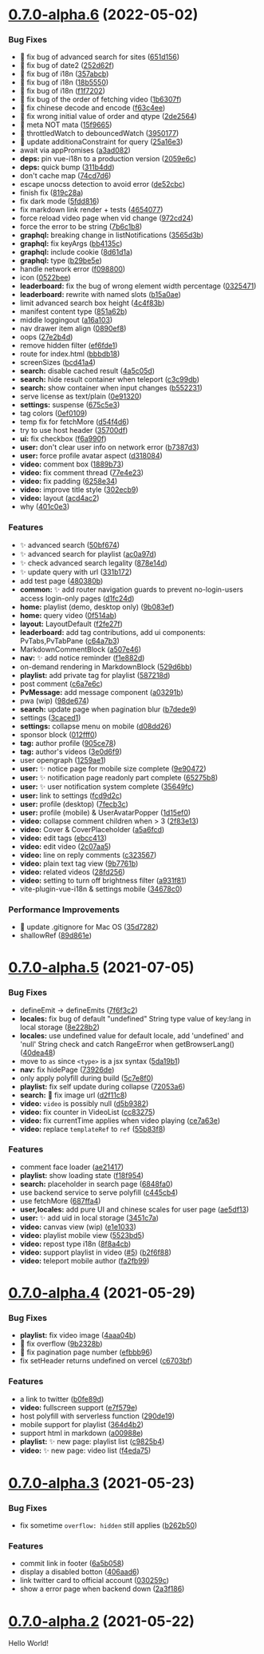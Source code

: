 # [0.7.0-alpha.6](https://github.com/PatchyVideo/platinum/compare/v0.7.0-alpha.5...v0.7.0-alpha.6) (2022-05-02)

### Bug Fixes

- :bug: fix bug of advanced search for sites ([651d156](https://github.com/PatchyVideo/platinum/commit/651d156cded3ed941179dbcdd86b6d7a6aaa0906))
- :bug: fix bug of date2 ([252d62f](https://github.com/PatchyVideo/platinum/commit/252d62f0bdd3f3b3681e3604ba5383797bfaa0da))
- :bug: fix bug of i18n ([357abcb](https://github.com/PatchyVideo/platinum/commit/357abcb04e21dc13c4fccb70f36ef727f5d17170))
- :bug: fix bug of i18n ([18b5550](https://github.com/PatchyVideo/platinum/commit/18b5550da2d8d25f276a86f23d3942acf8224ea5))
- :bug: fix bug of i18n ([f1f7202](https://github.com/PatchyVideo/platinum/commit/f1f7202455aa5640c8669fba8647685772370d57))
- :bug: fix bug of the order of fetching video ([1b6307f](https://github.com/PatchyVideo/platinum/commit/1b6307f12f9c8cd844a1e47a2136e7bedfe40075))
- :bug: fix chinese decode and encode ([f63c4ee](https://github.com/PatchyVideo/platinum/commit/f63c4ee998662ab4d34f87c6e9442f153d91240d))
- :bug: fix wrong initial value of order and qtype ([2de2564](https://github.com/PatchyVideo/platinum/commit/2de256486e38d0b3a1bece053e57bcd5e582b17c))
- :bug: meta NOT mata ([15f9665](https://github.com/PatchyVideo/platinum/commit/15f9665c1edc0df66a1c284e77b81523ad164cd2))
- :bug: throttledWatch to debouncedWatch ([3950177](https://github.com/PatchyVideo/platinum/commit/395017750dfade762e1a94ae759415a1a5af9cb0))
- :bug: update additionaConstraint for query ([25a16e3](https://github.com/PatchyVideo/platinum/commit/25a16e31f70a5a0bae729025df276447b3a07780))
- await via appPromises ([a3ad082](https://github.com/PatchyVideo/platinum/commit/a3ad082570760d4fc92d03e1f21a1efef44e6e86))
- **deps:** pin vue-i18n to a production version ([2059e6c](https://github.com/PatchyVideo/platinum/commit/2059e6c3dcdf599506e0aad47c34f08835fb58eb))
- **deps:** quick bump ([311b4dd](https://github.com/PatchyVideo/platinum/commit/311b4ddf9b39762d0a3cf1bd765c2ede41bd9b60))
- don't cache map ([74cd7d6](https://github.com/PatchyVideo/platinum/commit/74cd7d668f8e70b00880afb54140052c30eff4c6))
- escape unocss detection to avoid error ([de52cbc](https://github.com/PatchyVideo/platinum/commit/de52cbce7ff08632386a498ba83a4bf9b7ae6b8b))
- finish fix ([819c28a](https://github.com/PatchyVideo/platinum/commit/819c28a78f9eae92b6e122cc80395fa852e2b252))
- fix dark mode ([5fdd816](https://github.com/PatchyVideo/platinum/commit/5fdd8162defb939ec8378d4445f74e0b962608da))
- fix markdown link render + tests ([4654077](https://github.com/PatchyVideo/platinum/commit/4654077c3ec6732fcdf42e783ee0e8ffe3244627))
- force reload video page when vid change ([972cd24](https://github.com/PatchyVideo/platinum/commit/972cd245251bec143a5d52b8d678fb6fa49b4664))
- force the error to be string ([7b6c1b8](https://github.com/PatchyVideo/platinum/commit/7b6c1b84875e7bf2dd6491382459aa474cb16246))
- **graphql:** breaking change in listNotifications ([3565d3b](https://github.com/PatchyVideo/platinum/commit/3565d3b80d7ecbe6a98dbb76000d659ee2d7bc75))
- **graphql:** fix keyArgs ([bb4135c](https://github.com/PatchyVideo/platinum/commit/bb4135c87f668e1fd8ee1e0e3f2357805f5c3bd2))
- **graphql:** include cookie ([8d61d1a](https://github.com/PatchyVideo/platinum/commit/8d61d1a35d7ed9fe963f419905757dfe509d461f))
- **graphql:** type ([b29be5e](https://github.com/PatchyVideo/platinum/commit/b29be5ea48ef80cf47b8e5d060e37c5e408520af))
- handle network error ([f098800](https://github.com/PatchyVideo/platinum/commit/f098800c38578055a7ca2c41ed4ba117620aed43))
- icon ([0522bee](https://github.com/PatchyVideo/platinum/commit/0522beeb3f223f955aa76a1767664a79494b2504))
- **leaderboard:** fix the bug of wrong element width percentage ([0325471](https://github.com/PatchyVideo/platinum/commit/0325471876565f0e3c681d3b88a393f1a0147a76))
- **leaderboard:** rewrite with named slots ([b15a0ae](https://github.com/PatchyVideo/platinum/commit/b15a0ae583500ba8e738b3b2da5e4b356094ad28))
- limit advanced search box height ([4c4f83b](https://github.com/PatchyVideo/platinum/commit/4c4f83bd39fc7e6d1d8fabb774c0fad9c7f04462))
- manifest content type ([851a62b](https://github.com/PatchyVideo/platinum/commit/851a62b5c328a232896171f45e1cce89d635feab))
- middle loggingout ([a16a103](https://github.com/PatchyVideo/platinum/commit/a16a1036f9ae20a4327103346a65f4d7f27ce9e6))
- nav drawer item align ([0890ef8](https://github.com/PatchyVideo/platinum/commit/0890ef828bcc8d441ca7a4fa0abfdd9f579d5679))
- oops ([27e2b4d](https://github.com/PatchyVideo/platinum/commit/27e2b4d8ad2a3dd751e5fa5b72d2dd72ee1d615c))
- remove hidden filter ([ef6fde1](https://github.com/PatchyVideo/platinum/commit/ef6fde1e59024381ae2f8c19e101eae87c5d5854))
- route for index.html ([bbbdb18](https://github.com/PatchyVideo/platinum/commit/bbbdb188d219331c2e97337d0450b5e5739ca810))
- screenSizes ([bcd41a4](https://github.com/PatchyVideo/platinum/commit/bcd41a4a1a78fbdda33b2a6d85bb7d466aca6847))
- **search:** disable cached result ([4a5c05d](https://github.com/PatchyVideo/platinum/commit/4a5c05d99625ce7a9258ae1ce6ca60f3e11985a4))
- **search:** hide result container when teleport ([c3c99db](https://github.com/PatchyVideo/platinum/commit/c3c99db857a3c69bdac5fdbf4785940a8839a928))
- **search:** show container when input changes ([b552231](https://github.com/PatchyVideo/platinum/commit/b552231ca59278bd9dfdcdd06253a95cab527a73))
- serve license as text/plain ([0e91320](https://github.com/PatchyVideo/platinum/commit/0e91320a107312e1d1d219f92a44b55bf656efdd))
- **settings:** suspense ([675c5e3](https://github.com/PatchyVideo/platinum/commit/675c5e33b16a76380d71d86906d61cd3095c8dbe))
- tag colors ([0ef0109](https://github.com/PatchyVideo/platinum/commit/0ef010968789e3295d99804d6ddf50ddddf514fd))
- temp fix for fetchMore ([d54f4d6](https://github.com/PatchyVideo/platinum/commit/d54f4d6efd38a120df77a6e028e38da728eac11e))
- try to use host header ([35700df](https://github.com/PatchyVideo/platinum/commit/35700df6ad468c1e9c6238b46f9173c3fa57a971))
- **ui:** fix checkbox ([f6a990f](https://github.com/PatchyVideo/platinum/commit/f6a990f04290794e18e57ae09cd0e27045ed4ee5))
- **user:** don't clear user info on network error ([b7387d3](https://github.com/PatchyVideo/platinum/commit/b7387d359a8dabe675857cd49e7f1a5439901ff2))
- **user:** force profile avatar aspect ([d318084](https://github.com/PatchyVideo/platinum/commit/d3180844a17e7caf26ee9676afb00aed2b6f4227))
- **video:** comment box ([1889b73](https://github.com/PatchyVideo/platinum/commit/1889b7391ed53469d830dda3bb90d82925aa0e90))
- **video:** fix comment thread ([77e4e23](https://github.com/PatchyVideo/platinum/commit/77e4e234e805211180afb1bce7726ae227c6b7fc))
- **video:** fix padding ([6258e34](https://github.com/PatchyVideo/platinum/commit/6258e34e21bb4827f1647ab9aeaf77494933750b))
- **video:** improve title style ([302ecb9](https://github.com/PatchyVideo/platinum/commit/302ecb99b94007ffc4aaa6cbbe32472b3c8ff715))
- **video:** layout ([acd4ac2](https://github.com/PatchyVideo/platinum/commit/acd4ac2cdfb050e32e593c936001c21d0cf64600))
- why ([401c0e3](https://github.com/PatchyVideo/platinum/commit/401c0e3c6f39b2b93b2ca78e25ca86c895bb8982))

### Features

- :sparkles: advanced search ([50bf674](https://github.com/PatchyVideo/platinum/commit/50bf674b741156972d49aa3e3a013e0ca3f9669c))
- :sparkles: advanced search for playlist ([ac0a97d](https://github.com/PatchyVideo/platinum/commit/ac0a97de42a5d2924e1f6dab11662c65731a22b1))
- :sparkles: check advanced search legality ([878e14d](https://github.com/PatchyVideo/platinum/commit/878e14d96c991c503427dd7a355d14dacf5e4ed1))
- :sparkles: update query with url ([331b172](https://github.com/PatchyVideo/platinum/commit/331b172598b3ec2c17447ef35c068a41f53d037d))
- add test page ([480380b](https://github.com/PatchyVideo/platinum/commit/480380bf26ca61a4e77af967fd972f0719483865))
- **common:** :sparkles: add router navigation guards to prevent no-login-users access login-only pages ([d1fc24d](https://github.com/PatchyVideo/platinum/commit/d1fc24d324e4bc4d1de406d451a3f3e1221fb58f))
- **home:** playlist (demo, desktop only) ([9b083ef](https://github.com/PatchyVideo/platinum/commit/9b083ef3caf84470244b26d09a394a73e13fa22b))
- **home:** query video ([0f514ab](https://github.com/PatchyVideo/platinum/commit/0f514abf1c2ff8d72081f79c6b574a69ae21eff5))
- **layout:** LayoutDefault ([f2fe27f](https://github.com/PatchyVideo/platinum/commit/f2fe27fdbc24a0877e6e556a745531ea59d4e716))
- **leaderboard:** add tag contributions, add ui components: PvTabs,PvTabPane ([c64a7b3](https://github.com/PatchyVideo/platinum/commit/c64a7b30c22e722bda3f1345e7facd46f80b8705))
- MarkdownCommentBlock ([a507e46](https://github.com/PatchyVideo/platinum/commit/a507e4673fd1a9c1e0dbacee425f2feeb7f18c28))
- **nav:** :sparkles: add notice reminder ([f1e882d](https://github.com/PatchyVideo/platinum/commit/f1e882d2958ed68a75f1d6079d134e117a19c7f5))
- on-demand rendering in MarkdownBlock ([529d6bb](https://github.com/PatchyVideo/platinum/commit/529d6bbd08b67368aa2cf8c86c737983b06100e8))
- **playlist:** add private tag for playlist ([587218d](https://github.com/PatchyVideo/platinum/commit/587218d5715f70e60bb5fa732c05b44194572c69))
- post comment ([c6a7e6c](https://github.com/PatchyVideo/platinum/commit/c6a7e6c24220d990d921c1b686298a0466bfea2b))
- **PvMessage:** add message component ([a03291b](https://github.com/PatchyVideo/platinum/commit/a03291b899f81a597790753c434d8b336c9e1077))
- pwa (wip) ([98de674](https://github.com/PatchyVideo/platinum/commit/98de6749f7e46c5fdd0f6bc2e3d70ce71dca52b7))
- **search:** update page when pagination blur ([b7dede9](https://github.com/PatchyVideo/platinum/commit/b7dede962ad29241aa3e6d9e2b65ac1cd4d3fd72))
- settings ([3caced1](https://github.com/PatchyVideo/platinum/commit/3caced18de9d3060490c4f1280d032e04ad8b6b8))
- **settings:** collapse menu on mobile ([d08dd26](https://github.com/PatchyVideo/platinum/commit/d08dd268853f60e70eb0e538529f0e6c5dcf1492))
- sponsor block ([012fff0](https://github.com/PatchyVideo/platinum/commit/012fff0f8062c94c3add3d1b6dc2d909101a9e96))
- **tag:** author profile ([905ce78](https://github.com/PatchyVideo/platinum/commit/905ce78b384d6d0c7d242ce4c66ffdf16b0e14e9))
- **tag:** author's videos ([3e0d6f9](https://github.com/PatchyVideo/platinum/commit/3e0d6f9282df1d4e1876601f5739c7b186711f43))
- user opengraph ([1259ae1](https://github.com/PatchyVideo/platinum/commit/1259ae1b2dceee886e67c4b61530025d981c80fa))
- **user:** :sparkles: notice page for mobile size complete ([9e90472](https://github.com/PatchyVideo/platinum/commit/9e904721d750c90da0fe3e4647203e6c3e0750e9))
- **user:** :sparkles: notification page readonly part complete ([65275b8](https://github.com/PatchyVideo/platinum/commit/65275b8bb77d28965451dce6542b93965ab7bab9))
- **user:** :sparkles: user notification system complete ([35649fc](https://github.com/PatchyVideo/platinum/commit/35649fca8866142562df9a7b6603014965720df0))
- **user:** link to settings ([fcd9d2c](https://github.com/PatchyVideo/platinum/commit/fcd9d2c5b17c7e4ba13f0d1d7c0a01fd1f303935))
- **user:** profile (desktop) ([7fecb3c](https://github.com/PatchyVideo/platinum/commit/7fecb3c1e760be41921f9be499618e2fda4dbeab))
- **user:** profile (mobile) & UserAvatarPopper ([1d15ef0](https://github.com/PatchyVideo/platinum/commit/1d15ef05cc48bbc79647e1a19f85ff641767dde6))
- **video:** collapse comment children when > 3 ([2f83e13](https://github.com/PatchyVideo/platinum/commit/2f83e13c34b4e191ba48ef3ce574e4402f7b4f12))
- **video:** Cover & CoverPlaceholder ([a5a6fcd](https://github.com/PatchyVideo/platinum/commit/a5a6fcdd9ded6c7fff87f075546b87b44cd53c50))
- **video:** edit tags ([ebcc413](https://github.com/PatchyVideo/platinum/commit/ebcc413c0c5ea9bc2cbaa309d143e1c00f898d20))
- **video:** edit video ([2c07aa5](https://github.com/PatchyVideo/platinum/commit/2c07aa52930b167643fd61d238a26b7ab681e83f))
- **video:** line on reply comments ([c323567](https://github.com/PatchyVideo/platinum/commit/c323567f1d513656291c0c28a6aa728a31f46c2a))
- **video:** plain text tag view ([9b7761b](https://github.com/PatchyVideo/platinum/commit/9b7761bf38289919ae549809f3e14e44de6547f9))
- **video:** related videos ([28fd256](https://github.com/PatchyVideo/platinum/commit/28fd2568a87f2ff9e3b2db0908e99e414c8d10b7))
- **video:** setting to turn off brightness filter ([a931f81](https://github.com/PatchyVideo/platinum/commit/a931f81175f7da131cbc2e3d63d429a363ae0528))
- vite-plugin-vue-i18n & settings mobile ([34678c0](https://github.com/PatchyVideo/platinum/commit/34678c026e2285c26ab5d73f296d5fffb01ae283))

### Performance Improvements

- :see_no_evil: update .gitignore for Mac OS ([35d7282](https://github.com/PatchyVideo/platinum/commit/35d72822aabe47aafdd885179a97b9f3854ce18b))
- shallowRef ([89d861e](https://github.com/PatchyVideo/platinum/commit/89d861eec1e986f4e0ae716060ba05a992fbbcc3))

# [0.7.0-alpha.5](https://github.com/PatchyVideo/platinum/compare/v0.7.0-alpha.4...v0.7.0-alpha.5) (2021-07-05)

### Bug Fixes

- defineEmit -> defineEmits ([7f6f3c2](https://github.com/PatchyVideo/platinum/commit/7f6f3c2f84072aaef82e477bbe076ff98ff2d8d6))
- **locales:** fix bug of default "undefined" String type value of key:lang in local storage ([8e228b2](https://github.com/PatchyVideo/platinum/commit/8e228b249af78bd269a239271fc77f57d70750b5))
- **locales:** use undefined value for default locale, add 'undefined' and 'null' String check and catch RangeError when getBrowserLang() ([40dea48](https://github.com/PatchyVideo/platinum/commit/40dea48ae1976d406f22d2c6c7a9a70933f8de2b))
- move to `as` since `<type>` is a jsx syntax ([5da19b1](https://github.com/PatchyVideo/platinum/commit/5da19b16a79efdf430aab628e431805889257cf7))
- **nav:** fix hidePage ([73926de](https://github.com/PatchyVideo/platinum/commit/73926de52f7e1c56112e1811fbd7e768bd3c7eb1))
- only apply polyfill during build ([5c7e8f0](https://github.com/PatchyVideo/platinum/commit/5c7e8f0471a8a8b6854b83ff2ed0452dd753bbe7))
- **playlist:** fix self update during collapse ([72053a6](https://github.com/PatchyVideo/platinum/commit/72053a6c07e41a887b0ab9288af683f5f2e8710f))
- **search:** :bug: fix image url ([d2f11c8](https://github.com/PatchyVideo/platinum/commit/d2f11c8e4163e1aa046ba612c7ad9fdcfdaf32ec))
- **video:** `video` is possibly null ([d5b9382](https://github.com/PatchyVideo/platinum/commit/d5b9382cc1e92a70c44f78e1c35b1b1e45feeca3))
- **video:** fix counter in VideoList ([cc83275](https://github.com/PatchyVideo/platinum/commit/cc83275894500e876d91830a98c3079421cbbd35))
- **video:** fix currentTime applies when video playing ([ce7a63e](https://github.com/PatchyVideo/platinum/commit/ce7a63e20a71bdb1db095f4f97285ae233369f4d))
- **video:** replace `templateRef` to `ref` ([55b83f8](https://github.com/PatchyVideo/platinum/commit/55b83f858b87d6a4cc9e205b01116f28dc97614d))

### Features

- comment face loader ([ae21417](https://github.com/PatchyVideo/platinum/commit/ae214176fc560d4d8b65a0ff57c1dc1db1df9b03))
- **playlist:** show loading state ([f18f954](https://github.com/PatchyVideo/platinum/commit/f18f954c0f2c7dd824566d1d30bc768f0073e6a7))
- **search:** placeholder in search page ([6848fa0](https://github.com/PatchyVideo/platinum/commit/6848fa027731797a86906b2e812fd381c4ab62e3))
- use backend service to serve polyfill ([c445cb4](https://github.com/PatchyVideo/platinum/commit/c445cb402f94da5617d187594b8431c52e4b509b))
- use fetchMore ([687ffa4](https://github.com/PatchyVideo/platinum/commit/687ffa4d98713d8d8d0e03a41dc18724f92a9e76))
- **user,locales:** add pure UI and chinese scales for user page ([ae5df13](https://github.com/PatchyVideo/platinum/commit/ae5df1313dda9ca13c2126422244fd87304bf771))
- **user:** :sparkles: add uid in local storage ([3451c7a](https://github.com/PatchyVideo/platinum/commit/3451c7a107238c1b361734c72501f778a8001850))
- **video:** canvas view (wip) ([e1e1033](https://github.com/PatchyVideo/platinum/commit/e1e10330dbbae61b69ce85d30ff61cc980ae5d32))
- **video:** playlist mobile view ([5523bd5](https://github.com/PatchyVideo/platinum/commit/5523bd5c6054ab650f378a7818702bc514f1e81e))
- **video:** repost type i18n ([8f8a4cb](https://github.com/PatchyVideo/platinum/commit/8f8a4cb70c3c16bc5eb5e671da8470b41e4363f1))
- **video:** support playlist in video ([#5](https://github.com/PatchyVideo/platinum/issues/5)) ([b2f6f88](https://github.com/PatchyVideo/platinum/commit/b2f6f88d0048ab97caf8d4697fc4104fd42bf810))
- **video:** teleport mobile author ([fa2fb99](https://github.com/PatchyVideo/platinum/commit/fa2fb99d54ac26a946ce02eae8c17f046f67d06e))

# [0.7.0-alpha.4](https://github.com/PatchyVideo/platinum/compare/v0.7.0-alpha.3...v0.7.0-alpha.4) (2021-05-29)

### Bug Fixes

- **playlist:** fix video image ([4aaa04b](https://github.com/PatchyVideo/platinum/commit/4aaa04bef8203b0eb581ae4c4ecb8375cb377f20))
- :bug: fix overflow ([9b2328b](https://github.com/PatchyVideo/platinum/commit/9b2328ba28ebe35b5ac79fcff687ea951146d5a3))
- :bug: fix pagination page number ([efbbb96](https://github.com/PatchyVideo/platinum/commit/efbbb9609ce3362e618bc087efa78a44162e7fff))
- fix setHeader returns undefined on vercel ([c6703bf](https://github.com/PatchyVideo/platinum/commit/c6703bf7c39ad7d111ff360b026f660a0bbc1bbc))

### Features

- a link to twitter ([b0fe89d](https://github.com/PatchyVideo/platinum/commit/b0fe89df199f78ac598020c3b624d8a433406e5c))
- **video:** fullscreen support ([e7f579e](https://github.com/PatchyVideo/platinum/commit/e7f579eb0dfe8adc550fa1a636289672369e313a))
- host polyfill with serverless function ([290de19](https://github.com/PatchyVideo/platinum/commit/290de193ceb46c99b382acdd27fe2fae7ae669b3))
- mobile support for playlist ([364d4b2](https://github.com/PatchyVideo/platinum/commit/364d4b258db61105342978476df4842ff12130d8))
- support html in markdown ([a00988e](https://github.com/PatchyVideo/platinum/commit/a00988e0ba42c9443b864c8719c27c8d6b6db92a))
- **playlist:** :sparkles: new page: playlist list ([c9825b4](https://github.com/PatchyVideo/platinum/commit/c9825b4ac32cb377f23bfd7949866635278be00e))
- **video:** :sparkles: new page: video list ([f4eda75](https://github.com/PatchyVideo/platinum/commit/f4eda75f70b15ab4c8f264d23c0113551f2b33b1))

# [0.7.0-alpha.3](https://github.com/PatchyVideo/platinum/compare/v0.7.0-alpha.2...v0.7.0-alpha.3) (2021-05-23)

### Bug Fixes

- fix sometime `overflow: hidden` still applies ([b262b50](https://github.com/PatchyVideo/platinum/commit/b262b50b8461ca218643b4d32a883ccfca7117ac))

### Features

- commit link in footer ([6a5b058](https://github.com/PatchyVideo/platinum/commit/6a5b0586d0a86a20d0729c197ba312d48d631969))
- display a disabled botton ([406aad6](https://github.com/PatchyVideo/platinum/commit/406aad68bec0c990f3ed1eb4a79213a8e9533f59))
- link twitter card to official account ([030259c](https://github.com/PatchyVideo/platinum/commit/030259c059242a13641af84706f6977318e3df9a))
- show a error page when backend down ([2a3f186](https://github.com/PatchyVideo/platinum/commit/2a3f186fe3324fed506526a026161adbe66504ca))

# [0.7.0-alpha.2](https://github.com/PatchyVideo/platinum/compare/v0.7.0-alpha.1...v0.7.0-alpha.2) (2021-05-22)

Hello World!

